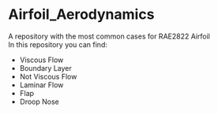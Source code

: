 # Airfoil_Aerodynamics
A repository with the most common cases for RAE2822 Airfoil
\
In this repository you can find:
- Viscous Flow
- Boundary Layer
- Not Viscous Flow
- Laminar Flow
- Flap
- Droop Nose
